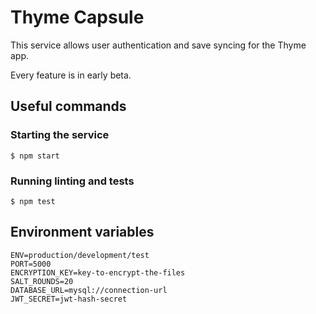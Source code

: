 # Thyme Capsule

This service allows user authentication and save syncing for the Thyme app.

Every feature is in early beta.

## Useful commands

### Starting the service
`$ npm start`

### Running linting and tests
`$ npm test`

## Environment variables

```
ENV=production/development/test
PORT=5000
ENCRYPTION_KEY=key-to-encrypt-the-files
SALT_ROUNDS=20
DATABASE_URL=mysql://connection-url
JWT_SECRET=jwt-hash-secret
```

